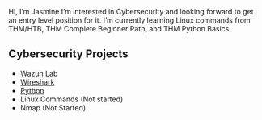 Hi, I’m Jasmine
I’m interested in Cybersecurity and looking forward to get an entry level position for it.
I’m currently learning Linux commands from THM/HTB, THM Complete Beginner Path, and THM Python Basics. 

Cybersecurity Projects
----------------------
* [Wazuh Lab](https://github.com/JasmineH18/Practicing-Wazuh/tree/main)
* [Wireshark](https://github.com/JasmineH18/Practicing-Wireshark.git)
* [Python](https://github.com/JasmineH18/Practicing-Python)
* Linux Commands (Not started)
* Nmap (Not Started)


<!---
JasmineH18/JasmineH18 is a ✨ special ✨ repository because its `README.md` (this file) appears on your GitHub profile.
You can click the Preview link to take a look at your changes.
--->
